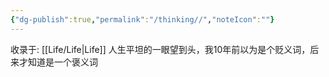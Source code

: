 ```yaml
---
{"dg-publish":true,"permalink":"/thinking//","noteIcon":""}
---
```


收录于: [[Life/Life\|Life]] 
人生平坦的一眼望到头，我10年前以为是个贬义词，后来才知道是一个褒义词